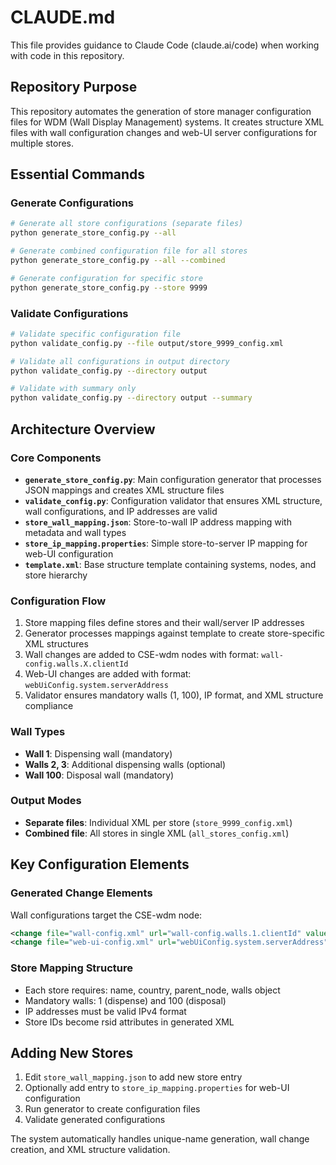 # CLAUDE.md

This file provides guidance to Claude Code (claude.ai/code) when working with code in this repository.

## Repository Purpose

This repository automates the generation of store manager configuration files for WDM (Wall Display Management) systems. It creates structure XML files with wall configuration changes and web-UI server configurations for multiple stores.

## Essential Commands

### Generate Configurations
```bash
# Generate all store configurations (separate files)
python generate_store_config.py --all

# Generate combined configuration file for all stores
python generate_store_config.py --all --combined

# Generate configuration for specific store
python generate_store_config.py --store 9999
```

### Validate Configurations
```bash
# Validate specific configuration file
python validate_config.py --file output/store_9999_config.xml

# Validate all configurations in output directory
python validate_config.py --directory output

# Validate with summary only
python validate_config.py --directory output --summary
```

## Architecture Overview

### Core Components
- **`generate_store_config.py`**: Main configuration generator that processes JSON mappings and creates XML structure files
- **`validate_config.py`**: Configuration validator that ensures XML structure, wall configurations, and IP addresses are valid
- **`store_wall_mapping.json`**: Store-to-wall IP address mapping with metadata and wall types
- **`store_ip_mapping.properties`**: Simple store-to-server IP mapping for web-UI configuration
- **`template.xml`**: Base structure template containing systems, nodes, and store hierarchy

### Configuration Flow
1. Store mapping files define stores and their wall/server IP addresses
2. Generator processes mappings against template to create store-specific XML structures
3. Wall changes are added to CSE-wdm nodes with format: `wall-config.walls.X.clientId`
4. Web-UI changes are added with format: `webUiConfig.system.serverAddress`
5. Validator ensures mandatory walls (1, 100), IP format, and XML structure compliance

### Wall Types
- **Wall 1**: Dispensing wall (mandatory)
- **Walls 2, 3**: Additional dispensing walls (optional)
- **Wall 100**: Disposal wall (mandatory)

### Output Modes
- **Separate files**: Individual XML per store (`store_9999_config.xml`)
- **Combined file**: All stores in single XML (`all_stores_config.xml`)

## Key Configuration Elements

### Generated Change Elements
Wall configurations target the CSE-wdm node:
```xml
<change file="wall-config.xml" url="wall-config.walls.1.clientId" value="192.168.99.101"/>
<change file="web-ui-config.xml" url="webUiConfig.system.serverAddress" value="http://192.168.26.213:8080/app-wdm"/>
```

### Store Mapping Structure
- Each store requires: name, country, parent_node, walls object
- Mandatory walls: 1 (dispense) and 100 (disposal)
- IP addresses must be valid IPv4 format
- Store IDs become rsid attributes in generated XML

## Adding New Stores

1. Edit `store_wall_mapping.json` to add new store entry
2. Optionally add entry to `store_ip_mapping.properties` for web-UI configuration
3. Run generator to create configuration files
4. Validate generated configurations

The system automatically handles unique-name generation, wall change creation, and XML structure validation.